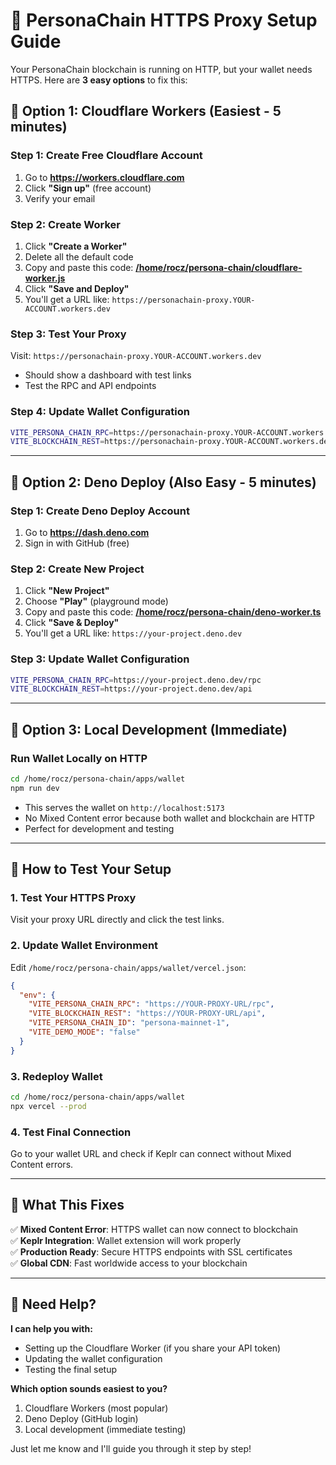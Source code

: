 # 🚀 PersonaChain HTTPS Proxy Setup Guide

Your PersonaChain blockchain is running on HTTP, but your wallet needs HTTPS. Here are **3 easy options** to fix this:

## 🎯 **Option 1: Cloudflare Workers (Easiest - 5 minutes)**

### Step 1: Create Free Cloudflare Account
1. Go to **https://workers.cloudflare.com**
2. Click **"Sign up"** (free account)
3. Verify your email

### Step 2: Create Worker
1. Click **"Create a Worker"**
2. Delete all the default code
3. Copy and paste this code: **[/home/rocz/persona-chain/cloudflare-worker.js](file:///home/rocz/persona-chain/cloudflare-worker.js)**
4. Click **"Save and Deploy"**
5. You'll get a URL like: `https://personachain-proxy.YOUR-ACCOUNT.workers.dev`

### Step 3: Test Your Proxy
Visit: `https://personachain-proxy.YOUR-ACCOUNT.workers.dev`
- Should show a dashboard with test links
- Test the RPC and API endpoints

### Step 4: Update Wallet Configuration
```bash
VITE_PERSONA_CHAIN_RPC=https://personachain-proxy.YOUR-ACCOUNT.workers.dev/rpc
VITE_BLOCKCHAIN_REST=https://personachain-proxy.YOUR-ACCOUNT.workers.dev/api
```

---

## 🎯 **Option 2: Deno Deploy (Also Easy - 5 minutes)**

### Step 1: Create Deno Deploy Account
1. Go to **https://dash.deno.com**
2. Sign in with GitHub (free)

### Step 2: Create New Project
1. Click **"New Project"**
2. Choose **"Play"** (playground mode)
3. Copy and paste this code: **[/home/rocz/persona-chain/deno-worker.ts](file:///home/rocz/persona-chain/deno-worker.ts)**
4. Click **"Save & Deploy"**
5. You'll get a URL like: `https://your-project.deno.dev`

### Step 3: Update Wallet Configuration
```bash
VITE_PERSONA_CHAIN_RPC=https://your-project.deno.dev/rpc
VITE_BLOCKCHAIN_REST=https://your-project.deno.dev/api
```

---

## 🎯 **Option 3: Local Development (Immediate)**

### Run Wallet Locally on HTTP
```bash
cd /home/rocz/persona-chain/apps/wallet
npm run dev
```
- This serves the wallet on `http://localhost:5173`
- No Mixed Content error because both wallet and blockchain are HTTP
- Perfect for development and testing

---

## 🧪 **How to Test Your Setup**

### 1. Test Your HTTPS Proxy
Visit your proxy URL directly and click the test links.

### 2. Update Wallet Environment
Edit `/home/rocz/persona-chain/apps/wallet/vercel.json`:
```json
{
  "env": {
    "VITE_PERSONA_CHAIN_RPC": "https://YOUR-PROXY-URL/rpc",
    "VITE_BLOCKCHAIN_REST": "https://YOUR-PROXY-URL/api",
    "VITE_PERSONA_CHAIN_ID": "persona-mainnet-1",
    "VITE_DEMO_MODE": "false"
  }
}
```

### 3. Redeploy Wallet
```bash
cd /home/rocz/persona-chain/apps/wallet
npx vercel --prod
```

### 4. Test Final Connection
Go to your wallet URL and check if Keplr can connect without Mixed Content errors.

---

## 🎉 **What This Fixes**

✅ **Mixed Content Error**: HTTPS wallet can now connect to blockchain  
✅ **Keplr Integration**: Wallet extension will work properly  
✅ **Production Ready**: Secure HTTPS endpoints with SSL certificates  
✅ **Global CDN**: Fast worldwide access to your blockchain  

---

## 🤝 **Need Help?**

**I can help you with:**
- Setting up the Cloudflare Worker (if you share your API token)
- Updating the wallet configuration
- Testing the final setup

**Which option sounds easiest to you?**
1. Cloudflare Workers (most popular)
2. Deno Deploy (GitHub login)
3. Local development (immediate testing)

Just let me know and I'll guide you through it step by step!